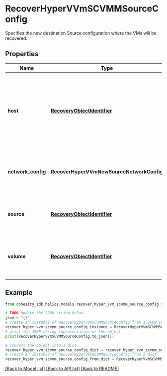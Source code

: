 # RecoverHyperVVmSCVMMSourceConfig

Specifies the new destination Source configuration where the VMs will be recovered.

## Properties

Name | Type | Description | Notes
------------ | ------------- | ------------- | -------------
**host** | [**RecoveryObjectIdentifier**](RecoveryObjectIdentifier.md) | Specifies the HyperV host where the recovered VMs will be attached. For standalone host targets, the host must be the same as the source. | 
**network_config** | [**RecoverHyperVVmNewSourceNetworkConfig**](RecoverHyperVVmNewSourceNetworkConfig.md) | Specifies the networking configuration to be applied to the recovered VMs. | [optional] 
**source** | [**RecoveryObjectIdentifier**](RecoveryObjectIdentifier.md) | Specifies the id of the parent source to recover the VMs. | 
**volume** | [**RecoveryObjectIdentifier**](RecoveryObjectIdentifier.md) | Specifies the datastore object where the VMs&#39; files should be recovered to. | 

## Example

```python
from cohesity_sdk.helios.models.recover_hyper_vvm_scvmm_source_config import RecoverHyperVVmSCVMMSourceConfig

# TODO update the JSON string below
json = "{}"
# create an instance of RecoverHyperVVmSCVMMSourceConfig from a JSON string
recover_hyper_vvm_scvmm_source_config_instance = RecoverHyperVVmSCVMMSourceConfig.from_json(json)
# print the JSON string representation of the object
print(RecoverHyperVVmSCVMMSourceConfig.to_json())

# convert the object into a dict
recover_hyper_vvm_scvmm_source_config_dict = recover_hyper_vvm_scvmm_source_config_instance.to_dict()
# create an instance of RecoverHyperVVmSCVMMSourceConfig from a dict
recover_hyper_vvm_scvmm_source_config_from_dict = RecoverHyperVVmSCVMMSourceConfig.from_dict(recover_hyper_vvm_scvmm_source_config_dict)
```
[[Back to Model list]](../README.md#documentation-for-models) [[Back to API list]](../README.md#documentation-for-api-endpoints) [[Back to README]](../README.md)


